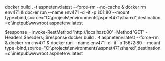 docker build . -t aspnetenv:latest --force-rm --no-cache & docker rm env471 & docker run --name env471 -d -it -p 801:80 --mount type=bind,source="C:\projects\environments\aspnet471\shared",destination=c:\inetpub\wwwroot aspnetenv:latest

$response = Invoke-RestMethod 'http://localhost:80' -Method 'GET' -Headers $headers; $response
docker build . -t aspnetenv:latest --force-rm & docker rm env471 & docker run --name env471 -d -it -p 15672:80 --mount type=bind,source="C:\projects\environments\aspnet471\shared",destination=c:\inetpub\wwwroot aspnetenv:latest

